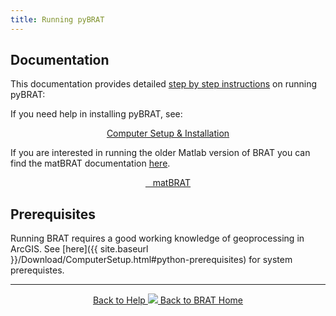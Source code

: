 ```yaml
---
title: Running pyBRAT
---
```

## Documentation

This documentation provides detailed [step by step instructions](/Documentation/Tutorials/StepByStep/) on running pyBRAT:

If you need help in installing pyBRAT, see:

<div align="center">
	<a class="hollow button" href="{{ site.baseurl }}/Download/ComputerSetup"><i class="fa fa-puzzle-piece"></i> Computer Setup & Installation </a>
</div>

If you are interested in running the older Matlab version of BRAT you can find the matBRAT documentation [here](https://riverscapes.github.io/matBRAT/).

<div align="center">
	<a class="hollow button" href="https://github.com/Riverscapes/matBRAT"> <i class="fa fa-github"></i>&nbsp;&nbsp; matBRAT  </a>
</div>

## Prerequisites

Running BRAT requires a good working knowledge of geoprocessing in ArcGIS.  See [here]({{ site.baseurl }}/Download/ComputerSetup.html#python-prerequisites) for system prerequistes. 

------
<div align="center">
	<a class="hollow button" href="{{ site.baseurl }}/Documentation"><i class="fa fa-info-circle"></i> Back to Help </a>
	<a class="hollow button" href="{{ site.baseurl }}/"><img src="{{ site.baseurl }}/assets/images/favicons/favicon-16x16.png">  Back to BRAT Home </a>  
</div>




